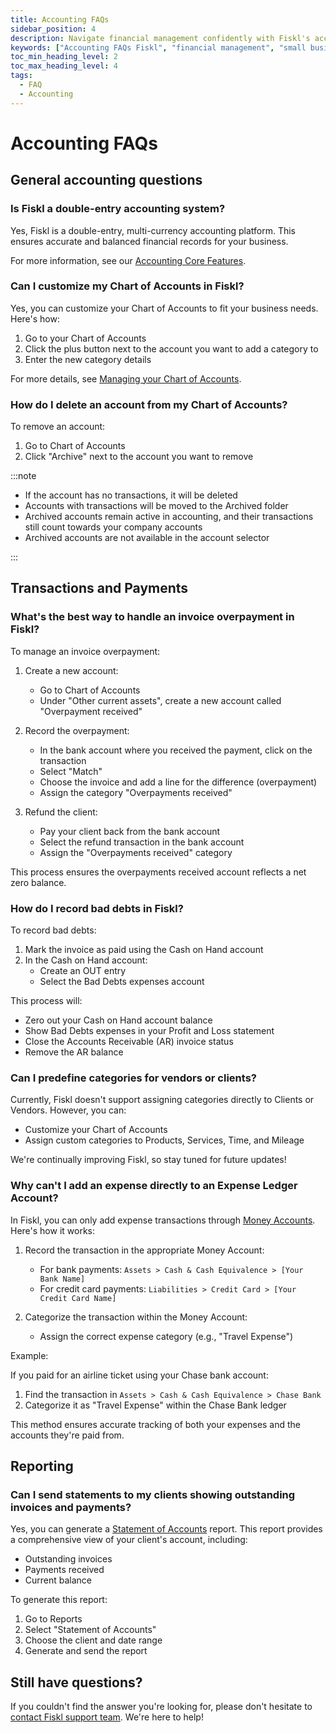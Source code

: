 ```yaml
---
title: Accounting FAQs
sidebar_position: 4
description: Navigate financial management confidently with Fiskl's accounting FAQs. Find quick answers to common questions and optimize your processes.
keywords: ["Accounting FAQs Fiskl", "financial management", "small business accounting", "common questions"]
toc_min_heading_level: 2
toc_max_heading_level: 4
tags:
  - FAQ
  - Accounting
---
```


# Accounting FAQs

## General accounting questions

### Is Fiskl a double-entry accounting system?

Yes, Fiskl is a double-entry, multi-currency accounting platform. This ensures accurate and balanced financial records for your business.

For more information, see our [Accounting Core Features](/docs/category/core-features).

### Can I customize my Chart of Accounts in Fiskl?

Yes, you can customize your Chart of Accounts to fit your business needs. Here's how:

1. Go to your Chart of Accounts
2. Click the plus button next to the account you want to add a category to
3. Enter the new category details

For more details, see [Managing your Chart of Accounts](../Core-Features/Accounting/chart-of-accounts.md).

### How do I delete an account from my Chart of Accounts?

To remove an account:

1. Go to Chart of Accounts
2. Click "Archive" next to the account you want to remove

:::note

- If the account has no transactions, it will be deleted
- Accounts with transactions will be moved to the Archived folder
- Archived accounts remain active in accounting, and their transactions still count towards your company accounts
- Archived accounts are not available in the account selector

:::

## Transactions and Payments

### What's the best way to handle an invoice overpayment in Fiskl?

To manage an invoice overpayment:

1. Create a new account:
   - Go to Chart of Accounts
   - Under "Other current assets", create a new account called "Overpayment received"

2. Record the overpayment:
   - In the bank account where you received the payment, click on the transaction
   - Select "Match"
   - Choose the invoice and add a line for the difference (overpayment)
   - Assign the category "Overpayments received"

3. Refund the client:
   - Pay your client back from the bank account
   - Select the refund transaction in the bank account
   - Assign the "Overpayments received" category

This process ensures the overpayments received account reflects a net zero balance.

### How do I record bad debts in Fiskl?

To record bad debts:

1. Mark the invoice as paid using the Cash on Hand account
2. In the Cash on Hand account:
   - Create an OUT entry
   - Select the Bad Debts expenses account

This process will:

- Zero out your Cash on Hand account balance
- Show Bad Debts expenses in your Profit and Loss statement
- Close the Accounts Receivable (AR) invoice status
- Remove the AR balance

### Can I predefine categories for vendors or clients?

Currently, Fiskl doesn't support assigning categories directly to Clients or Vendors. However, you can:

- Customize your Chart of Accounts
- Assign custom categories to Products, Services, Time, and Mileage

We're continually improving Fiskl, so stay tuned for future updates!

### Why can't I add an expense directly to an Expense Ledger Account?

In Fiskl, you can only add expense transactions through [Money Accounts](/docs/Tutorials/Banking/how-to-import-bank#understanding-money-accounts-in-fiskl). Here's how it works:

1. Record the transaction in the appropriate Money Account:
   - For bank payments: `Assets > Cash & Cash Equivalence > [Your Bank Name]`
   - For credit card payments: `Liabilities > Credit Card > [Your Credit Card Name]`

2. Categorize the transaction within the Money Account:
   - Assign the correct expense category (e.g., "Travel Expense")

Example:

If you paid for an airline ticket using your Chase bank account:

1. Find the transaction in `Assets > Cash & Cash Equivalence > Chase Bank`
1. Categorize it as "Travel Expense" within the Chase Bank ledger

This method ensures accurate tracking of both your expenses and the accounts they're paid from.


## Reporting

### Can I send statements to my clients showing outstanding invoices and payments?

Yes, you can generate a [Statement of Accounts](../Core-Features/Accounting/Reports/statement-of-accounts) report. This report provides a comprehensive view of your client's account, including:

- Outstanding invoices
- Payments received
- Current balance

To generate this report:

1. Go to Reports
2. Select "Statement of Accounts"
3. Choose the client and date range
4. Generate and send the report

## Still have questions?

If you couldn't find the answer you're looking for, please don't hesitate to [contact Fiskl support team](mailto:support@fiskl.com). We're here to help!
